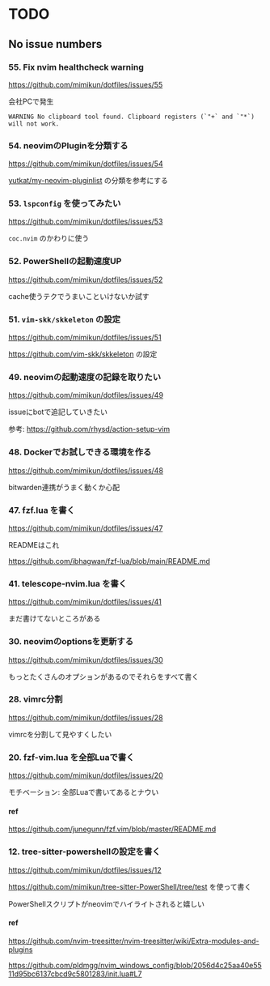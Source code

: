 # TODO

## No issue numbers

### 55. Fix nvim healthcheck warning

https://github.com/mimikun/dotfiles/issues/55

会社PCで発生

```
WARNING No clipboard tool found. Clipboard registers (`"+` and `"*`) will not work.
```

### 54. neovimのPluginを分類する

https://github.com/mimikun/dotfiles/issues/54

[yutkat/my-neovim-pluginlist](https://github.com/yutkat/my-neovim-pluginlist) の分類を参考にする

### 53. `lspconfig` を使ってみたい

https://github.com/mimikun/dotfiles/issues/53

`coc.nvim` のかわりに使う

### 52. PowerShellの起動速度UP

https://github.com/mimikun/dotfiles/issues/52

cache使うテクでうまいこといけないか試す

### 51. `vim-skk/skkeleton` の設定

https://github.com/mimikun/dotfiles/issues/51

https://github.com/vim-skk/skkeleton の設定

### 49. neovimの起動速度の記録を取りたい

https://github.com/mimikun/dotfiles/issues/49

issueにbotで追記していきたい

参考: https://github.com/rhysd/action-setup-vim

### 48. Dockerでお試しできる環境を作る

https://github.com/mimikun/dotfiles/issues/48

bitwarden連携がうまく動くか心配

### 47. fzf.lua を書く

https://github.com/mimikun/dotfiles/issues/47

READMEはこれ

https://github.com/ibhagwan/fzf-lua/blob/main/README.md

### 41. telescope-nvim.lua を書く

https://github.com/mimikun/dotfiles/issues/41

まだ書けてないところがある

### 30. neovimのoptionsを更新する

https://github.com/mimikun/dotfiles/issues/30

もっとたくさんのオプションがあるのでそれらをすべて書く

### 28. vimrc分割

https://github.com/mimikun/dotfiles/issues/28

vimrcを分割して見やすくしたい

### 20. fzf-vim.lua を全部Luaで書く

https://github.com/mimikun/dotfiles/issues/20

モチベーション: 全部Luaで書いてあるとナウい

#### ref

https://github.com/junegunn/fzf.vim/blob/master/README.md

### 12. tree-sitter-powershellの設定を書く

https://github.com/mimikun/dotfiles/issues/12

https://github.com/mimikun/tree-sitter-PowerShell/tree/test を使って書く

PowerShellスクリプトがneovimでハイライトされると嬉しい

#### ref

https://github.com/nvim-treesitter/nvim-treesitter/wiki/Extra-modules-and-plugins

https://github.com/pldmgg/nvim_windows_config/blob/2056d4c25aa40e5511d95bc6137cbcd9c5801283/init.lua#L7
